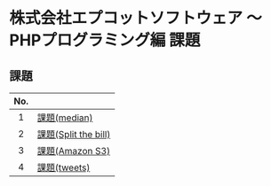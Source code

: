 # 株式会社エプコットソフトウェア ～ PHPプログラミング編 課題

## 課題

| No. |  |
| :---: | --- |
| 1 | [課題(median)](./median/index.md) |
| 2 | [課題(Split the bill)](./split-the-bill/index.md) |
| 3 | [課題(Amazon S3)](./amazon-s3/index.md) |
| 4 | [課題(tweets)](./tweets/index.md) |
